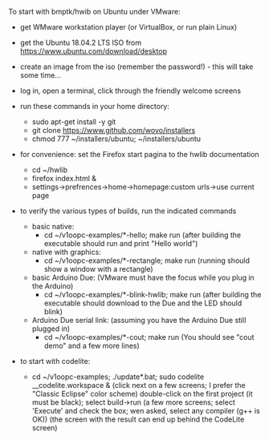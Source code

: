 To start with bmptk/hwib on Ubuntu under VMware:

- get WMware workstation player (or VirtualBox, or run plain Linux)
- get the Ubuntu 18.04.2 LTS ISO from https://www.ubuntu.com/download/desktop
- create an image from the iso (remember the password!) - this will take some time...
- log in, open a terminal, click through the friendly welcome screens
- run these commands in your home directory:
   - sudo apt-get install -y git
   - git clone https://www.github.com/wovo/installers
   - chmod 777 ~/installers/ubuntu; ~/installers/ubuntu
   
- for convenience: set the Firefox start pagina to the hwlib documentation
   - cd ~/hwlib
   - firefox index.html &
   - settings->prefrences->home->homepage:custom urls->use current page   
   
- to verify the various types of builds, run the indicated commands
   - basic native:
      - cd ~/v1oopc-examples/*-hello; make run
      (after building the executable should run and print "Hello world")
   - native with graphics:
      - cd ~/v1oopc-examples/*-rectangle; make run
      (running should show a window with a rectangle)
   - basic Arduino Due:
      (VMware must have the focus while you plug in the Arduino)
      - cd ~/v1oopc-examples/*-blink-hwlib; make run
      (after building the executable should download to the Due and the LED should blink)
   - Arduino Due serial link:
      (assuming you have the Arduino Due still plugged in)
      - cd ~/v1oopc-examples/*-cout; make run 
      (You should see "cout demo" and a few more lines)
	  
- to start with codelite:
   - cd ~/v1oopc-examples; ./update*.bat; sudo codelite __codelite.workspace &
   (click next on a few screens; I prefer the "Classic Eclipse" color scheme)
   double-click on the first project (it must be black); select build->run
   (a few more screens; select 'Execute' and check the box; wen asked, select any compiler (g++ is OK))
   (the screen with the result can end up behind the CodeLite screen)
   



   